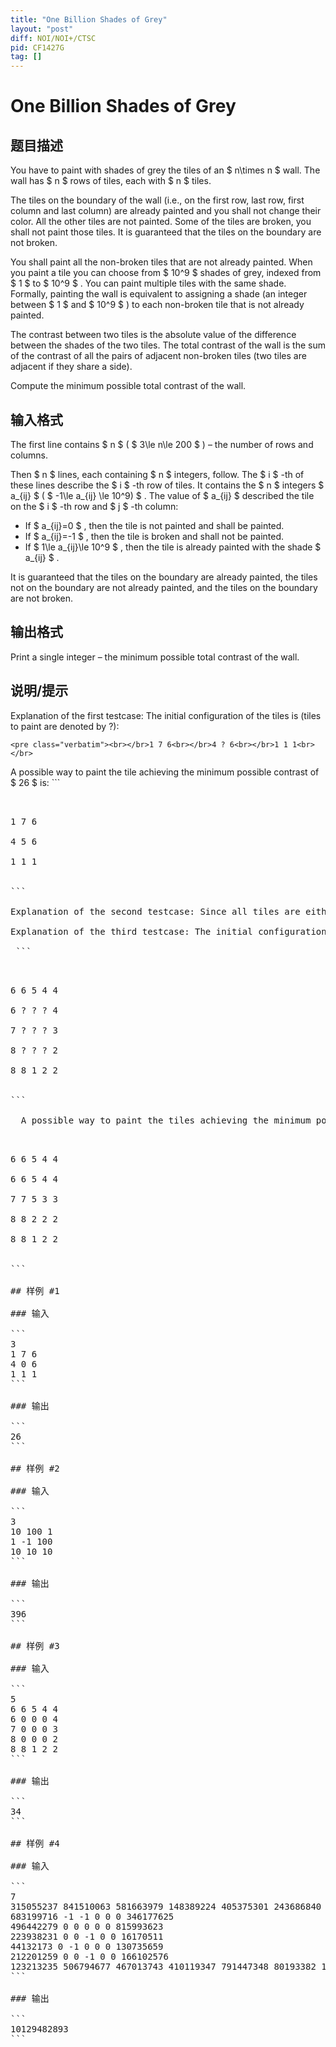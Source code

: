 ```yaml
---
title: "One Billion Shades of Grey"
layout: "post"
diff: NOI/NOI+/CTSC
pid: CF1427G
tag: []
---
```


# One Billion Shades of Grey

## 题目描述

You have to paint with shades of grey the tiles of an $ n\times n $ wall. The wall has $ n $ rows of tiles, each with $ n $ tiles.

The tiles on the boundary of the wall (i.e., on the first row, last row, first column and last column) are already painted and you shall not change their color. All the other tiles are not painted. Some of the tiles are broken, you shall not paint those tiles. It is guaranteed that the tiles on the boundary are not broken.

You shall paint all the non-broken tiles that are not already painted. When you paint a tile you can choose from $ 10^9 $ shades of grey, indexed from $ 1 $ to $ 10^9 $ . You can paint multiple tiles with the same shade. Formally, painting the wall is equivalent to assigning a shade (an integer between $ 1 $ and $ 10^9 $ ) to each non-broken tile that is not already painted.

The contrast between two tiles is the absolute value of the difference between the shades of the two tiles. The total contrast of the wall is the sum of the contrast of all the pairs of adjacent non-broken tiles (two tiles are adjacent if they share a side).

Compute the minimum possible total contrast of the wall.

## 输入格式

The first line contains $ n $ ( $ 3\le n\le 200 $ ) – the number of rows and columns.

Then $ n $ lines, each containing $ n $ integers, follow. The $ i $ -th of these lines describe the $ i $ -th row of tiles. It contains the $ n $ integers $ a_{ij} $ ( $ -1\le a_{ij} \le 10^9) $ . The value of $ a_{ij} $ described the tile on the $ i $ -th row and $ j $ -th column:

- If $ a_{ij}=0 $ , then the tile is not painted and shall be painted.
- If $ a_{ij}=-1 $ , then the tile is broken and shall not be painted.
- If $ 1\le a_{ij}\le 10^9 $ , then the tile is already painted with the shade $ a_{ij} $ .

 It is guaranteed that the tiles on the boundary are already painted, the tiles not on the boundary are not already painted, and the tiles on the boundary are not broken.

## 输出格式

Print a single integer – the minimum possible total contrast of the wall.

## 说明/提示

Explanation of the first testcase: The initial configuration of the tiles is (tiles to paint are denoted by ?):

 ```
<pre class="verbatim"><br></br>1 7 6<br></br>4 ? 6<br></br>1 1 1<br></br>
```

  A possible way to paint the tile achieving the minimum possible contrast of $ 26 $ is:  ```
<pre class="verbatim"><br></br>1 7 6<br></br>4 5 6<br></br>1 1 1<br></br>
```

Explanation of the second testcase: Since all tiles are either painted or broken, there is nothing to do. The total contrast is $ 396 $ .

Explanation of the third testcase: The initial configuration of the tiles is (tiles to paint are denoted by ?):

 ```
<pre class="verbatim"><br></br>6 6 5 4 4<br></br>6 ? ? ? 4<br></br>7 ? ? ? 3<br></br>8 ? ? ? 2<br></br>8 8 1 2 2<br></br>
```

  A possible way to paint the tiles achieving the minimum possible contrast of $ 34 $ is:  ```
<pre class="verbatim"><br></br>6 6 5 4 4<br></br>6 6 5 4 4<br></br>7 7 5 3 3<br></br>8 8 2 2 2<br></br>8 8 1 2 2<br></br>
```

## 样例 #1

### 输入

```
3
1 7 6
4 0 6
1 1 1
```

### 输出

```
26
```

## 样例 #2

### 输入

```
3
10 100 1
1 -1 100
10 10 10
```

### 输出

```
396
```

## 样例 #3

### 输入

```
5
6 6 5 4 4
6 0 0 0 4
7 0 0 0 3
8 0 0 0 2
8 8 1 2 2
```

### 输出

```
34
```

## 样例 #4

### 输入

```
7
315055237 841510063 581663979 148389224 405375301 243686840 882512379
683199716 -1 -1 0 0 0 346177625
496442279 0 0 0 0 0 815993623
223938231 0 0 -1 0 0 16170511
44132173 0 -1 0 0 0 130735659
212201259 0 0 -1 0 0 166102576
123213235 506794677 467013743 410119347 791447348 80193382 142887538
```

### 输出

```
10129482893
```

